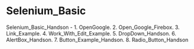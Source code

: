 # Selenium_Basic
Selenium_Basic_Handson  - 1. OpenGoogle.  2. Open_Google_Firebox. 3. Link_Example.  4. Work_With_Edit_Example. 5. DropDown_Handson.  6. AlertBox_Handson. 7. Button_Example_Handson. 8. Radio_Button_Handson
